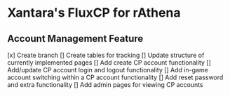 Xantara's FluxCP for rAthena
=============================

Account Management Feature
-----------------------------

[x] Create branch
[] Create tables for tracking
[] Update structure of currently implemented pages
[] Add create CP account functionality
[] Add/update CP account login and logout functionality
[] Add in-game account switching within a CP account functionality
[] Add reset password and extra functionality
[] Add admin pages for viewing CP accounts